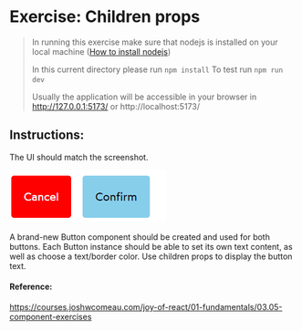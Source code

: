 # Exercise: Children props

> In running this exercise make sure that nodejs is installed on your local machine ([How to install nodejs](https://nodejs.org/en/learn/getting-started/how-to-install-nodejs))
>
> In this current directory please run `npm install`
> To test run `npm run dev`
>
> Usually the application will be accessible in your browser in http://127.0.0.1:5173/ or http://localhost:5173/

## Instructions:

The UI should match the screenshot.

![Output](output.png)

A brand-new Button component should be created and used for both buttons. Each Button instance should be able to set its own text content, as well as choose a text/border color. Use children props to display the button text.

#### Reference:

https://courses.joshwcomeau.com/joy-of-react/01-fundamentals/03.05-component-exercises
